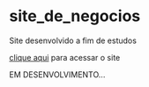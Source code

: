 # site_de_negocios
 <p>Site desenvolvido a fim de estudos</p>
 <p><a href=" https://vicctorneve.github.io/site_de_negocios/">clique aqui</a> para acessar o site</p>

 <p>EM DESENVOLVIMENTO...</p>
 


